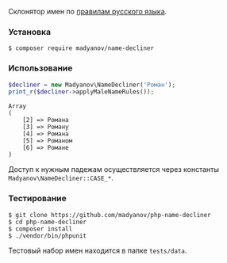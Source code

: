 Склонятор имен по [правилам русского языка](http://www.imena.org/).

### Установка

```
$ composer require madyanov/name-decliner
```

### Использование

```php
$decliner = new Madyanov\NameDecliner('Роман');
print_r($decliner->applyMaleNameRules());
```

```
Array
(
    [2] => Романа
    [3] => Роману
    [4] => Романа
    [5] => Романом
    [6] => Романе
)
```

Доступ к нужным падежам осуществляется через константы `Madyanov\NameDecliner::CASE_*`.

### Тестирование

```
$ git clone https://github.com/madyanov/php-name-decliner
$ cd php-name-decliner
$ composer install
$ ./vendor/bin/phpunit
```

Тестовый набор имен находится в папке `tests/data`.